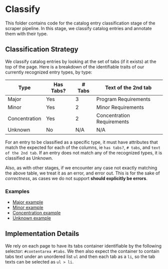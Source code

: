 # Classify

This folder contains code for the catalog entry classification stage of the scraper pipeline. In this stage, we classify
catalog entries and annotate them with their type.

## Classification Strategy

We classify catalog entries by looking at the set of tabs (if it exists) at the top of the page. Here is a breakdown of
the identifiable traits of our currently recognized entry types, by type:

| Type          | Has Tabs? | # Tabs | Text of the 2nd tab        |
|---------------|-----------|--------|----------------------------|
| Major         | Yes       | 3      | Program Requirements       |
| Minor         | Yes       | 2      | Minor Requirements         |
| Concentration | Yes       | 2      | Concentration Requirements |
| Unknown       | No        | N/A    | N/A                        |

For an entry to be classified as a specific type, it must have attributes that match the expected for each of the
columns, ie `has tabs?`, `# tabs`, and `text of the 2nd tab`. If an entry does not match any of the recognized types, it
is classified as Unknown.

Also, as with other stages, if we encounter any case not exactly matching the above table, we treat it as an error, and
error out. This is for the sake of _correctness_, as cases we do not support **should explicitly be errors**.

### Examples

- [Major example](https://catalog.northeastern.edu/undergraduate/computer-information-science/computer-science/bscs/)
- [Minor example](https://catalog.northeastern.edu/undergraduate/business/interdisciplinary-minors/accounting-advisory-services-minor/)
- [Concentration example](https://catalog.northeastern.edu/undergraduate/business/concentrations/fintech/)
- [Unknown example](https://catalog.northeastern.edu/undergraduate/computer-information-science/accelerated-bachelor-graduate-degree-programs/)

## Implementation Details

We rely on each page to have its tabs container identifiable by the following selector: `#contentarea #tabs`. We then
also expect the container to contain tabs text under an unordered list `ul` and then each tab as a `li`, so the tab
texts can be selected as `ul > li`. 